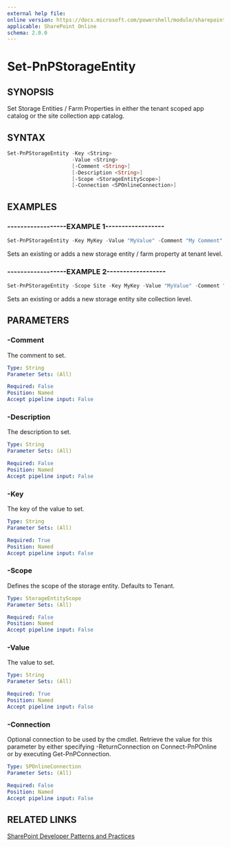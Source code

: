 ```yaml
---
external help file:
online version: https://docs.microsoft.com/powershell/module/sharepoint-pnp/set-pnpstorageentity
applicable: SharePoint Online
schema: 2.0.0
---
```


# Set-PnPStorageEntity

## SYNOPSIS
Set Storage Entities / Farm Properties in either the tenant scoped app catalog or the site collection app catalog.

## SYNTAX 

```powershell
Set-PnPStorageEntity -Key <String>
                     -Value <String>
                     [-Comment <String>]
                     [-Description <String>]
                     [-Scope <StorageEntityScope>]
                     [-Connection <SPOnlineConnection>]
```

## EXAMPLES

### ------------------EXAMPLE 1------------------
```powershell
Set-PnPStorageEntity -Key MyKey -Value "MyValue" -Comment "My Comment" -Description "My Description"
```

Sets an existing or adds a new storage entity / farm property at tenant level.

### ------------------EXAMPLE 2------------------
```powershell
Set-PnPStorageEntity -Scope Site -Key MyKey -Value "MyValue" -Comment "My Comment" -Description "My Description"
```

Sets an existing or adds a new storage entity site collection level.

## PARAMETERS

### -Comment
The comment to set.

```yaml
Type: String
Parameter Sets: (All)

Required: False
Position: Named
Accept pipeline input: False
```

### -Description
The description to set.

```yaml
Type: String
Parameter Sets: (All)

Required: False
Position: Named
Accept pipeline input: False
```

### -Key
The key of the value to set.

```yaml
Type: String
Parameter Sets: (All)

Required: True
Position: Named
Accept pipeline input: False
```

### -Scope
Defines the scope of the storage entity. Defaults to Tenant.

```yaml
Type: StorageEntityScope
Parameter Sets: (All)

Required: False
Position: Named
Accept pipeline input: False
```

### -Value
The value to set.

```yaml
Type: String
Parameter Sets: (All)

Required: True
Position: Named
Accept pipeline input: False
```

### -Connection
Optional connection to be used by the cmdlet. Retrieve the value for this parameter by either specifying -ReturnConnection on Connect-PnPOnline or by executing Get-PnPConnection.

```yaml
Type: SPOnlineConnection
Parameter Sets: (All)

Required: False
Position: Named
Accept pipeline input: False
```

## RELATED LINKS

[SharePoint Developer Patterns and Practices](https://aka.ms/sppnp)
